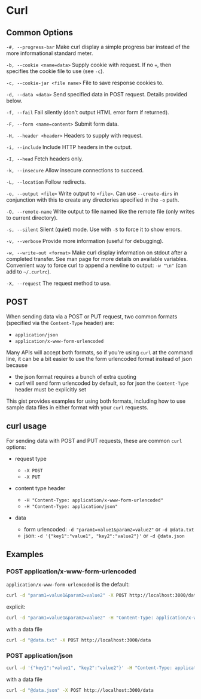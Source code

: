 # Curl

## Common Options

`-#, --progress-bar`
        Make curl display a simple progress bar instead of the more informational standard meter.

`-b, --cookie <name=data>`
        Supply cookie with request. If no `=`, then specifies the cookie file to use (see `-c`).

`-c, --cookie-jar <file name>`
        File to save response cookies to.

`-d, --data <data>`
        Send specified data in POST request. Details provided below.

`-f, --fail`
        Fail silently (don't output HTML error form if returned). 

`-F, --form <name=content>`
        Submit form data.

`-H, --header <header>`
        Headers to supply with request.

`-i, --include`
        Include HTTP headers in the output.

`-I, --head`
        Fetch headers only.

`-k, --insecure`
        Allow insecure connections to succeed.

`-L, --location`
        Follow redirects.

`-o, --output <file>`
        Write output to `<file>`. Can use `--create-dirs` in conjunction with this to create any directories
        specified in the `-o` path.

`-O, --remote-name`
        Write output to file named like the remote file (only writes to current directory).

`-s, --silent`
        Silent (quiet) mode. Use with `-S` to force it to show errors.

`-v, --verbose`
        Provide more information (useful for debugging).

`-w, --write-out <format>`
        Make curl display information on stdout after a completed transfer. See man page for more details on
        available variables. Convenient way to force curl to append a newline to output: `-w "\n"` (can add
        to `~/.curlrc`).

`-X, --request`
        The request method to use.

## POST

When sending data via a POST or PUT request, two common formats (specified via the `Content-Type` header) are:

* `application/json`
* `application/x-www-form-urlencoded`

Many APIs will accept both formats, so if you're using `curl` at the command line, it can be a bit easier to use the form urlencoded format instead of json because

* the json format requires a bunch of extra quoting
* curl will send form urlencoded by default, so for json the `Content-Type` header must be explicitly set

This gist provides examples for using both formats, including how to use sample data files in either format with your `curl` requests.

## curl usage

For sending data with POST and PUT requests, these are common `curl` options:

* request type
  * `-X POST`
  * `-X PUT`

* content type header
  * `-H "Content-Type: application/x-www-form-urlencoded"`
  * `-H "Content-Type: application/json"`

* data
  * form urlencoded: `-d "param1=value1&param2=value2"` or `-d @data.txt`
  * json: `-d '{"key1":"value1", "key2":"value2"}'` or `-d @data.json`
  
## Examples

### POST application/x-www-form-urlencoded

`application/x-www-form-urlencoded` is the default:

```sh
curl -d "param1=value1&param2=value2" -X POST http://localhost:3000/data
```

explicit:

```sh
curl -d "param1=value1&param2=value2" -H "Content-Type: application/x-www-form-urlencoded" -X POST http://localhost:3000/data
```

with a data file

```sh
curl -d "@data.txt" -X POST http://localhost:3000/data
```

### POST application/json

```sh
curl -d '{"key1":"value1", "key2":"value2"}' -H "Content-Type: application/json" -X POST http://localhost:3000/data
```

with a data file

```sh
curl -d "@data.json" -X POST http://localhost:3000/data
```
